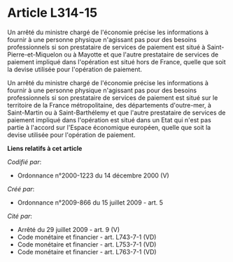 # Article L314-15

Un arrêté du ministre chargé de l'économie précise les informations à fournir à une personne physique n'agissant pas pour des
besoins professionnels si son prestataire de services de paiement est situé à Saint-Pierre-et-Miquelon ou à Mayotte et que
l'autre prestataire de services de paiement impliqué dans l'opération est situé hors de France, quelle que soit la devise
utilisée pour l'opération de paiement. 

Un arrêté du ministre chargé de l'économie précise les informations à fournir à une personne physique n'agissant pas pour des
besoins professionnels si son prestataire de services de paiement est situé sur le territoire de la France métropolitaine,
des départements d'outre-mer, à Saint-Martin ou à Saint-Barthélemy et que l'autre prestataire de services de paiement
impliqué dans l'opération est situé dans un Etat qui n'est pas partie à l'accord sur l'Espace économique européen, quelle que
soit la devise utilisée pour l'opération de paiement.

**Liens relatifs à cet article**

_Codifié par_:

  - Ordonnance n°2000-1223 du 14 décembre 2000 (V)

_Créé par_:

  - Ordonnance n°2009-866 du 15 juillet 2009 - art. 5

_Cité par_:

  - Arrêté du 29 juillet 2009 - art. 9 (V)
  - Code monétaire et financier - art. L743-7-1 (VD)
  - Code monétaire et financier - art. L753-7-1 (VD)
  - Code monétaire et financier - art. L763-7-1 (VD)
